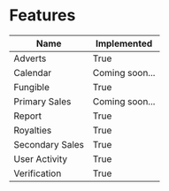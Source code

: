 # Features

| Name            | Implemented                 |
|-----------------|-----------------------------|
| Adverts         | True                        |
| Calendar        | Coming soon...              |
| Fungible        | True                        |
| Primary Sales   | Coming soon...              |
| Report          | True                        |
| Royalties       | True                        |
| Secondary Sales | True                        |
| User Activity   | True                        |
| Verification    | True                        |
